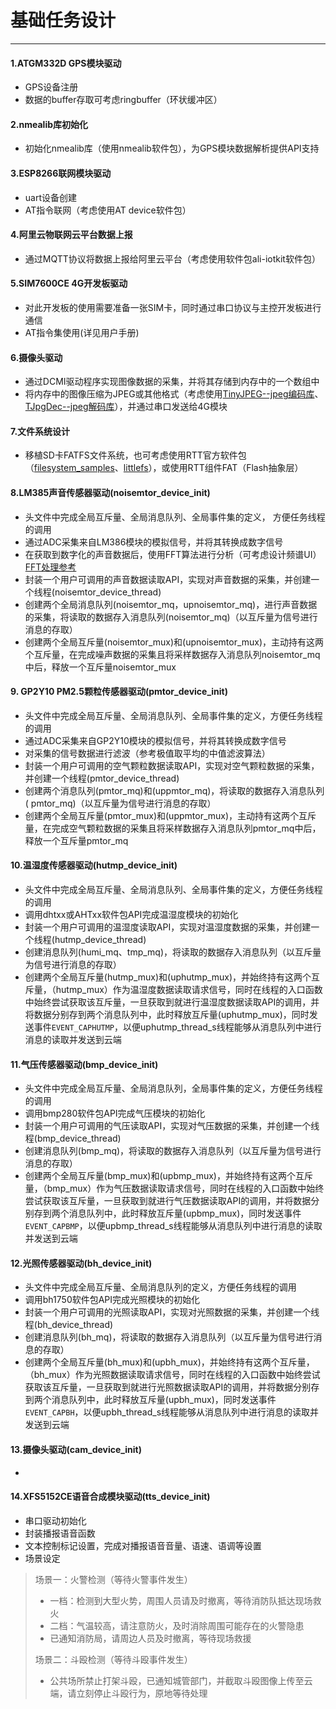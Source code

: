 # 基础任务设计

---

#### 1.ATGM332D GPS模块驱动

* GPS设备注册
* 数据的buffer存取可考虑ringbuffer（环状缓冲区）

#### 2.nmealib库初始化

* 初始化nmealib库（使用nmealib软件包），为GPS模块数据解析提供API支持

#### 3.ESP8266联网模块驱动

* uart设备创建
* AT指令联网（考虑使用AT device软件包）

#### 4.阿里云物联网云平台数据上报

* 通过MQTT协议将数据上报给阿里云平台（考虑使用软件包ali-iotkit软件包）

#### 5.SIM7600CE 4G开发板驱动

* 对此开发板的使用需要准备一张SIM卡，同时通过串口协议与主控开发板进行通信
* AT指令集使用(详见用户手册)

#### 6.摄像头驱动

* 通过DCMI驱动程序实现图像数据的采集，并将其存储到内存中的一个数组中
* 将内存中的图像压缩为JPEG或其他格式（考虑使用[TinyJPEG--jpeg编码库](https://github.com/StackYuan/TinyJPEG)、[TJpgDec--jpeg解码库](https://github.com/RT-Thread-packages/TJpgDec)），并通过串口发送给4G模块

#### 7.文件系统设计

* 移植SD卡FATFS文件系统，也可考虑使用RTT官方软件包（[filesystem_samples](https://github.com/RT-Thread-packages/filesystem-sample)、[littlefs](https://github.com/geniusgogo/littlefs)），或使用RTT组件FAT（Flash抽象层）

#### 8.LM385声音传感器驱动(noisemtor_device_init)

* 头文件中完成全局互斥量、全局消息队列、全局事件集的定义， 方便任务线程的调用
* 通过ADC采集来自LM386模块的模拟信号，并将其转换成数字信号
* 在获取到数字化的声音数据后，使用FFT算法进行分析（可考虑设计频谱UI）[FFT处理参考](https://blog.csdn.net/cheng_5230/article/details/84107173)
* 封装一个用户可调用的声音数据读取API，实现对声音数据的采集，并创建一个线程(noisemtor_device_thread)
* 创建两个全局消息队列(noisemtor_mq，upnoisemtor_mq)，进行声音数据的采集，将读取的数据存入消息队列(noisemtor_mq)（以互斥量为信号进行消息的存取）
* 创建两个全局互斥量(noisemtor_mux)和(upnoisemtor_mux)，主动持有这两个互斥量，在完成噪声数据的采集且将采样数据存入消息队列noisemtor_mq中后，释放一个互斥量noisemtor_mux 

#### 9. GP2Y10 PM2.5颗粒传感器驱动(pmtor_device_init)

* 头文件中完成全局互斥量、全局消息队列、全局事件集的定义，方便任务线程的调用
* 通过ADC采集来自GP2Y10模块的模拟信号，并将其转换成数字信号
* 对采集的信号数据进行滤波（参考极值取平均的中值滤波算法）
* 封装一个用户可调用的空气颗粒数据读取API，实现对空气颗粒数据的采集，并创建一个线程(pmtor_device_thread)
* 创建两个消息队列(pmtor_mq)和(uppmtor_mq)，将读取的数据存入消息队列( pmtor_mq)（以互斥量为信号进行消息的存取）
* 创建两个全局互斥量(pmtor_mux)和(uppmtor_mux)，主动持有这两个互斥量，在完成空气颗粒数据的采集且将采样数据存入消息队列pmtor_mq中后，释放一个互斥量pmtor_mq

#### 10.温湿度传感器驱动(hutmp_device_init)

* 头文件中完成全局互斥量、全局消息队列、全局事件集的定义，方便任务线程的调用
* 调用dhtxx或AHTxx软件包API完成温湿度模块的初始化
* 封装一个用户可调用的温湿度读取API，实现对温湿度数据的采集，并创建一个线程(hutmp_device_thread)
* 创建消息队列(humi_mq、tmp_mq)，将读取的数据存入消息队列（以互斥量为信号进行消息的存取）
* 创建两个全局互斥量(hutmp_mux)和(uphutmp_mux)，并始终持有这两个互斥量，（hutmp_mux）作为温湿度数据读取请求信号，同时在线程的入口函数中始终尝试获取该互斥量，一旦获取到就进行温湿度数据读取API的调用，并将数据分别存到两个消息队列中，此时释放互斥量(uphutmp_mux)，同时发送事件`EVENT_CAPHUTMP`，以便uphutmp_thread_s线程能够从消息队列中进行消息的读取并发送到云端

#### 11.气压传感器驱动(bmp_device_init)

* 头文件中完成全局互斥量、全局消息队列，全局事件集的定义，方便任务线程的调用
* 调用bmp280软件包API完成气压模块的初始化
* 封装一个用户可调用的气压读取API，实现对气压数据的采集，并创建一个线程(bmp_device_thread)
* 创建消息队列(bmp_mq)，将读取的数据存入消息队列（以互斥量为信号进行消息的存取）
* 创建两个全局互斥量(bmp_mux)和(upbmp_mux)，并始终持有这两个互斥量，（bmp_mux）作为气压数据读取请求信号，同时在线程的入口函数中始终尝试获取该互斥量，一旦获取到就进行气压数据读取API的调用，并将数据分别存到两个消息队列中，此时释放互斥量(upbmp_mux)，同时发送事件`EVENT_CAPBMP`，以便upbmp_thread_s线程能够从消息队列中进行消息的读取并发送到云端

#### 12.光照传感器驱动(bh_device_init)

* 头文件中完成全局互斥量、全局消息队列的定义，方便任务线程的调用
* 调用bh1750软件包API完成光照模块的初始化
* 封装一个用户可调用的光照读取API，实现对光照数据的采集，并创建一个线程(bh_device_thread)
* 创建消息队列(bh_mq)，将读取的数据存入消息队列（以互斥量为信号进行消息的存取）
* 创建两个全局互斥量(bh_mux)和(upbh_mux)，并始终持有这两个互斥量，（bh_mux）作为光照数据读取请求信号，同时在线程的入口函数中始终尝试获取该互斥量，一旦获取到就进行光照数据读取API的调用，并将数据分别存到两个消息队列中，此时释放互斥量(upbh_mux)，同时发送事件`EVENT_CAPBH`，以便upbh_thread_s线程能够从消息队列中进行消息的读取并发送到云端

#### 13.摄像头驱动(cam_device_init)

* 

#### 14.XFS5152CE语音合成模块驱动(tts_device_init)

* 串口驱动初始化
* 封装播报语音函数
* 文本控制标记设置，完成对播报语音音量、语速、语调等设置
* 场景设定

> 场景一：火警检测（等待火警事件发生）
>
> * 一档：检测到大型火势，周围人员请及时撤离，等待消防队抵达现场救火
> * 二档：气温较高，请注意防火，及时消除周围可能存在的火警隐患
> * 已通知消防局，请周边人员及时撤离，等待现场救援
>
> 场景二：斗殴检测（等待斗殴事件发生）
>
> * 公共场所禁止打架斗殴，已通知城管部门，并截取斗殴图像上传至云端，请立刻停止斗殴行为，原地等待处理

